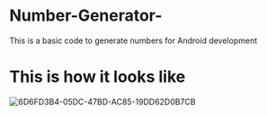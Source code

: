 # Number-Generator-
This is a basic code to generate numbers for Android development 


# This is how it looks like 

![6D6FD3B4-05DC-47BD-AC85-19DD62D0B7CB](https://user-images.githubusercontent.com/100248770/158918280-6a06480a-4643-4659-8ca2-d0afb753eab0.png)

